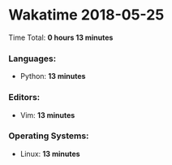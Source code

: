# Wakatime 2018-05-25

Time Total: **0 hours 13 minutes**

### Languages:
- Python: **13 minutes** 

### Editors:
- Vim: **13 minutes** 

### Operating Systems:
- Linux: **13 minutes** 

